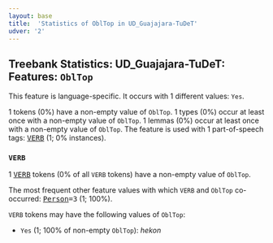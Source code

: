 ```yaml
---
layout: base
title:  'Statistics of OblTop in UD_Guajajara-TuDeT'
udver: '2'
---
```


## Treebank Statistics: UD_Guajajara-TuDeT: Features: `OblTop`

This feature is language-specific.
It occurs with 1 different values: `Yes`.

1 tokens (0%) have a non-empty value of `OblTop`.
1 types (0%) occur at least once with a non-empty value of `OblTop`.
1 lemmas (0%) occur at least once with a non-empty value of `OblTop`.
The feature is used with 1 part-of-speech tags: <tt><a href="gub_tudet-pos-VERB.html">VERB</a></tt> (1; 0% instances).

### `VERB`

1 <tt><a href="gub_tudet-pos-VERB.html">VERB</a></tt> tokens (0% of all `VERB` tokens) have a non-empty value of `OblTop`.

The most frequent other feature values with which `VERB` and `OblTop` co-occurred: <tt><a href="gub_tudet-feat-Person.html">Person</a></tt><tt>=3</tt> (1; 100%).

`VERB` tokens may have the following values of `OblTop`:

* `Yes` (1; 100% of non-empty `OblTop`): <em>hekon</em>

